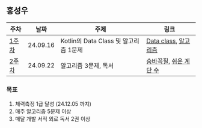 ## 홍성우

| 주차 | 날짜 | 주제 | 링크 |
|--|--|--|--|
| [1주차](www.github.com/pknu-wap/M-TIL/Week1) | 24.09.16 | Kotlin의 Data Class 및 알고리즘 1문제 | [Data class](www.github.com/pknu-wap/M-TIL), [알고리즘](https://blog.naver.com/pluto0303/223379290683) |
| [2주차](www.github.com/pknu-wap/M-TIL/Week2) | 24.09.22 | 알고리즘 3문제, 독서 | [숨바꼭질](https://blog.naver.com/pluto0303/223338265094), [쉬운 계단 수](https://blog.naver.com/pluto0303/223370681244) |

### 목표
1. 체력측정 1급 달성 (24.12.05 까지)
2. 매주 알고리즘 5문제 이상
3. 매달 개발 서적 외로 독서 2권 이상
